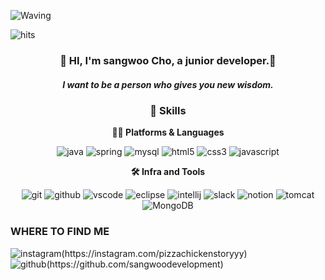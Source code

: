 <!-- Header -->

![Waving](https://capsule-render.vercel.app/api?type=shark&height=300&color=gradient)


![hits](https://hits.seeyoufarm.com/api/count/incr/badge.svg?url=https%3A%2F%2Fgithub.com%2Fsangwoodevelopment&edge_flat=false&title=hits)

<div align="center">

### 🙇 HI, I'm sangwoo Cho, a junior developer.🌱

##### I want to be a person who gives you new wisdom.


<!-- Body -->

### 🦾 Skills
**🧑‍💻 Platforms & Languages**
<!-- Oracle의 요청으로 Java 로고가 Simple Icons에서 삭제되었기에 대신 OpenJDK의 로고를 사용 -->
![java](https://img.shields.io/badge/java-ffffff.svg?&style=for-the-badge&logo=openjdk&logoColor=black)
![spring](https://img.shields.io/badge/spring-6DB33F.svg?&style=for-the-badge&logo=spring&logoColor=white)
![mysql](https://img.shields.io/badge/mysql-4479A1.svg?&style=for-the-badge&logo=mysql&logoColor=white)
![html5](https://img.shields.io/badge/html5-E34F26.svg?&style=for-the-badge&logo=html5&logoColor=white)
![css3](https://img.shields.io/badge/css3-1572B6.svg?&style=for-the-badge&logo=css3&logoColor=white)
![javascript](https://img.shields.io/badge/javascript-F7DF1E.svg?&style=for-the-badge&logo=javascript&logoColor=white)

**🛠️ Infra and Tools**

![git](https://img.shields.io/badge/git-F05032.svg?&style=for-the-badge&logo=git&logoColor=white)
![github](https://img.shields.io/badge/github-181717.svg?&style=for-the-badge&logo=github&logoColor=white)
![vscode](https://img.shields.io/badge/vscode-007ACC.svg?&style=for-the-badge&logo=visualstudiocode&logoColor=white)
![eclipse](https://img.shields.io/badge/eclipse-2C2255.svg?&style=for-the-badge&logo=eclipseide&logoColor=white)
![intellij](https://img.shields.io/badge/intellij-000000.svg?&style=for-the-badge&logo=intellijidea&logoColor=white)
![slack](https://img.shields.io/badge/slack-4A154B.svg?&style=for-the-badge&logo=slack&logoColor=white)
![notion](https://img.shields.io/badge/notion-000000.svg?&style=for-the-badge&logo=notion&logoColor=white)
![tomcat](https://img.shields.io/badge/comcat-F8DC75.svg?&style=for-the-badge&logo=apachetomcat&logoColor=000000)
![MongoDB](https://img.shields.io/badge/MongoDB-47A248.svg?&style=for-the-badge&logo=mongodb&logoColor=white)



</div>

### WHERE TO FIND ME
![instagram(https://instagram.com/pizzachickenstoryyy)](https://img.shields.io/badge/instagram-E4405F.svg?&style=for-the-badge&logo=instagram&logoColor=white)
![github(https://github.com/sangwoodevelopment)](https://img.shields.io/badge/github-181717.svg?&style=for-the-badge&logo=github&logoColor=white)